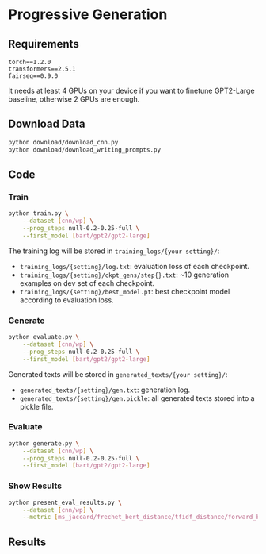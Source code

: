 # Progressive Generation

## Requirements
```
torch==1.2.0
transformers==2.5.1
fairseq==0.9.0
```
It needs at least 4 GPUs on your device if you want to finetune GPT2-Large baseline, otherwise 2 GPUs are enough.  

## Download Data
```bash
python download/download_cnn.py
python download/download_writing_prompts.py
```

## Code
### Train
```bash
python train.py \
    --dataset [cnn/wp] \
    --prog_steps null-0.2-0.25-full \
    --first_model [bart/gpt2/gpt2-large]
```
The training log will be stored in ```training_logs/{your setting}/```:
* ```training_logs/{setting}/log.txt```: evaluation loss of each checkpoint.
* ```training_logs/{setting}/ckpt_gens/step{}.txt```: ~10 generation examples on dev set of each checkpoint.
* ```training_logs/{setting}/best_model.pt```: best checkpoint model according to evaluation loss.

### Generate
```bash
python evaluate.py \
    --dataset [cnn/wp] \
    --prog_steps null-0.2-0.25-full \
    --first_model [bart/gpt2/gpt2-large]
```
Generated texts will be stored in ```generated_texts/{your setting}/```:
* ```generated_texts/{setting}/gen.txt```: generation log.
* ```generated_texts/{setting}/gen.pickle```: all generated texts stored into a pickle file.

### Evaluate
```bash
python generate.py \
    --dataset [cnn/wp] \
    --prog_steps null-0.2-0.25-full \
    --first_model [bart/gpt2/gpt2-large]
```

### Show Results
```bash
python present_eval_results.py \
    --dataset [cnn/wp] \
    --metric [ms_jaccard/frechet_bert_distance/tfidf_distance/forward_backward_bleu]
```

## Results
